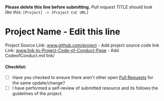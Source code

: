 **Please delete this line before submitting**, _Pull request TITLE should look like this_: `[Project] -> [Project CoC URL]`

# Project Name - Edit this line

Project Source Link: www.github.com/project - Add project source code link
Link: www.link-to-Project-Code-of-Conduct-Page - Add CodeofConduct.md link/ 

#### Checklist:

- [ ] Have you checked to ensure there aren't other open [Pull Requests](../../../pulls) for the same update/change?
- [ ] I have performed a self-review of submitted resource and its follows the guidelines of the project.
